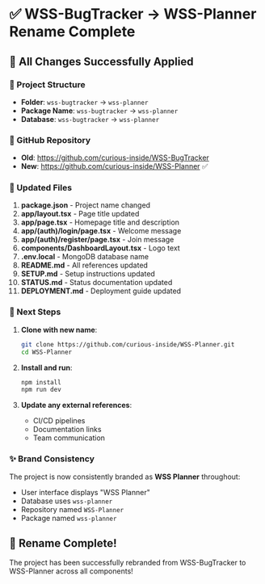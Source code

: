 # ✅ WSS-BugTracker → WSS-Planner Rename Complete

## 🎯 All Changes Successfully Applied

### 📁 Project Structure
- **Folder**: `wss-bugtracker` → `wss-planner`
- **Package Name**: `wss-bugtracker` → `wss-planner`
- **Database**: `wss-bugtracker` → `wss-planner`

### 🔗 GitHub Repository
- **Old**: https://github.com/curious-inside/WSS-BugTracker
- **New**: https://github.com/curious-inside/WSS-Planner ✅

### 📝 Updated Files
1. **package.json** - Project name changed
2. **app/layout.tsx** - Page title updated
3. **app/page.tsx** - Homepage title and description
4. **app/(auth)/login/page.tsx** - Welcome message
5. **app/(auth)/register/page.tsx** - Join message
6. **components/DashboardLayout.tsx** - Logo text
7. **.env.local** - MongoDB database name
8. **README.md** - All references updated
9. **SETUP.md** - Setup instructions updated
10. **STATUS.md** - Status documentation updated
11. **DEPLOYMENT.md** - Deployment guide updated

### 🚀 Next Steps

1. **Clone with new name**:
   ```bash
   git clone https://github.com/curious-inside/WSS-Planner.git
   cd WSS-Planner
   ```

2. **Install and run**:
   ```bash
   npm install
   npm run dev
   ```

3. **Update any external references**:
   - CI/CD pipelines
   - Documentation links
   - Team communication

### ✨ Brand Consistency
The project is now consistently branded as **WSS Planner** throughout:
- User interface displays "WSS Planner"
- Database uses `wss-planner`
- Repository named `WSS-Planner`
- Package named `wss-planner`

## 🎉 Rename Complete!
The project has been successfully rebranded from WSS-BugTracker to WSS-Planner across all components!
